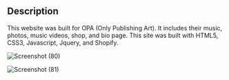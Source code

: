 ## Description
This website was built for OPA (Only Publishing Art). It includes their music, photos, music videos, shop, and bio page. This site was built with HTML5, CSS3, Javascript, Jquery, and Shopify.

![Screenshot (80)](https://user-images.githubusercontent.com/43353267/68256529-47e08180-ffe5-11e9-9f2b-3900255d3c53.png)

![Screenshot (81)](https://user-images.githubusercontent.com/43353267/68256636-8c6c1d00-ffe5-11e9-9cdc-ab556b832c57.png)
